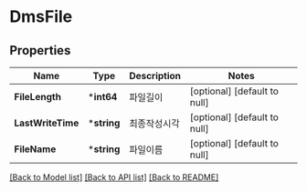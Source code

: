 # DmsFile

## Properties
Name | Type | Description | Notes
------------ | ------------- | ------------- | -------------
**FileLength** | ***int64** | 파일길이 | [optional] [default to null]
**LastWriteTime** | ***string** | 최종작성시각 | [optional] [default to null]
**FileName** | ***string** | 파일이름 | [optional] [default to null]

[[Back to Model list]](../README.md#documentation-for-models) [[Back to API list]](../README.md#documentation-for-api-endpoints) [[Back to README]](../README.md)


